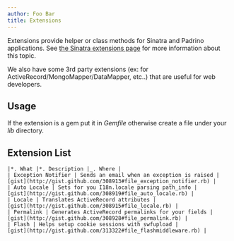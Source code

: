 ```yaml
---
author: Foo Bar
title: Extensions
---
```


Extensions provide helper or class methods for Sinatra and Padrino applications. See
[the Sinatra extensions page](http://www.sinatrarb.com/extensions-wild.html) for more information about this topic.


We also have some 3rd party extensions (ex: for ActiveRecord/MongoMapper/DataMapper, etc..) that are useful for web
developers.


## Usage

If the extension is a gem put it in *Gemfile* otherwise create a file under your *lib* directory.


## Extension List

    |*. What |*. Description |_. Where |
    | Exception Notifier | Sends an email when an exception is raised |
    [gist](http://gist.github.com/308913#file_exception_notifier.rb) |
    | Auto Locale | Sets for you I18n.locale parsing path_info |
    [gist](http://gist.github.com/308919#file_auto_locale.rb) |
    | Locale | Translates ActiveRecord attributes |
    [gist](http://gist.github.com/308915#file_locale.rb) |
    | Permalink | Generates ActiveRecord permalinks for your fields |
    [gist](http://gist.github.com/308928#file_permalink.rb) |
    | Flash | Helps setup cookie sessions with swfupload |
    [gist](http://gist.github.com/313322#file_flashmiddleware.rb) |
